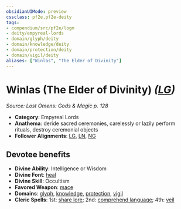 ```yaml
---
obsidianUIMode: preview
cssclass: pf2e,pf2e-deity
tags:
- compendium/src/pf2e/logm
- deity/empyreal-lords
- domain/glyph/deity
- domain/knowledge/deity
- domain/protection/deity
- domain/vigil/deity
aliases: ["Winlas", "The Elder of Divinity"]
---
```

# Winlas (The Elder of Divinity) *([LG](rules/traits/lg-b1.md "Lawful Good Alignment Trait"))*  
*Source: Lost Omens: Gods & Magic p. 128*  

- **Category**: Empyreal Lords
- **Anathema**: deride sacred ceremonies, carelessly or lazily perform rituals, destroy ceremonial objects
- **Follower Alignments**: [LG](rules/traits/lg-b1.md "Lawful Good Alignment Trait"), [LN](rules/traits/ln-b1.md "Lawful Neutral Alignment Trait"), [NG](rules/traits/ng-b1.md "Neutral Good Alignment Trait")

## Devotee benefits

- **Divine Ability**: Intelligence or Wisdom
- **Divine Font**: [heal](compendium/spells/heal.md)
- **Divine Skill**: Occultism
- **Favored Weapon**: [mace](compendium/equipment/items/mace.md)
- **Domains**: [glyph](compendium/setting/domains.md#Glyph), [knowledge](compendium/setting/domains.md#Knowledge), [protection](compendium/setting/domains.md#Protection), [vigil](compendium/setting/domains.md#Vigil)
- **Cleric Spells**: 1st: [share lore](compendium/spells/share-lore-logm.md); 2nd: [comprehend language](compendium/spells/comprehend-language.md); 4th: [veil](compendium/spells/veil.md)
